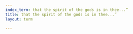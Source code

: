 ```yaml
---
index_term: that the spirit of the gods is in thee...”
title: that the spirit of the gods is in thee...”
layout: term

---
```

